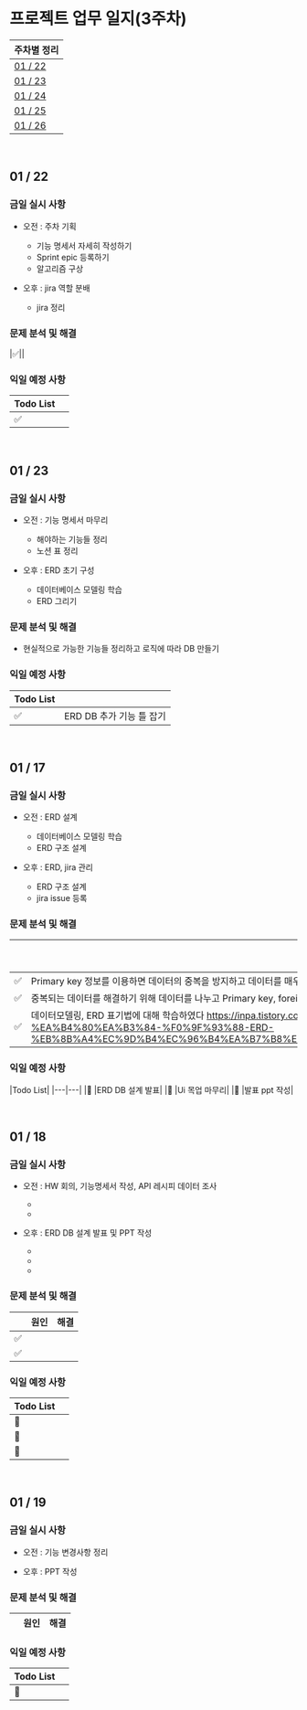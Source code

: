 # 프로젝트 업무 일지(3주차)

|주차별 정리|
|---|
|[01 / 22](#01--22)|
|[01 / 23](#01--23)|
|[01 / 24](#01--24)|
|[01 / 25](#01--25)|
|[01 / 26](#01--26)|

<br>

## 01 / 22

### 금일 실시 사항

- 오전 : 주차 기획

    - 기능 명세서 자세히 작성하기
    - Sprint epic 등록하기
    - 알고리즘 구상

- 오후 : jira 역할 분배 

    - jira 정리

### 문제 분석 및 해결
|:white_check_mark:||

### 익일 예정 사항

|Todo List||
|---|---|
|:white_check_mark: |  |

<br>

## 01 / 23

### 금일 실시 사항

- 오전 : 기능 명세서 마무리

    - 해야하는 기능들 정리
    - 노션 표 정리

- 오후 : ERD 초기 구성

    - 데이터베이스 모델링 학습
    - ERD 그리기

### 문제 분석 및 해결

- 현실적으로 가능한 기능들 정리하고 로직에 따라 DB 만들기

### 익일 예정 사항

|Todo List||
|---|---|
|:white_check_mark: | ERD DB 추가 기능 틀 잡기 |

<br>

## 01 / 17

### 금일 실시 사항

- 오전 : ERD 설계
 
    - 데이터베이스 모델링 학습
    - ERD 구조 설계

- 오후 : ERD, jira 관리

    - ERD 구조 설계
    - jira issue 등록

### 문제 분석 및 해결

||원인|해결|
|---|---|---|
|:white_check_mark:|Primary key 정보를 이용하면 데이터의 중복을 방지하고 데이터를 매우 빠르게 찾을 수 있다 *https://brunch.co.kr/@dan-kim/17|
|:white_check_mark:|중복되는 데이터를 해결하기 위해 데이터를 나누고 Primary key, foreign key 를 나눈다 *https://brunch.co.kr/@dan-kim/26#comments|
|:white_check_mark:|데이터모델링, ERD 표기법에 대해 학습하였다 https://inpa.tistory.com/entry/DB-%F0%9F%93%9A-%EB%8D%B0%EC%9D%B4%ED%84%B0-%EB%AA%A8%EB%8D%B8%EB%A7%81-1N-%EA%B4%80%EA%B3%84-%F0%9F%93%88-ERD-%EB%8B%A4%EC%9D%B4%EC%96%B4%EA%B7%B8%EB%9E%A8#erd_%ED%82%A4%EC%99%80_%EC%A0%9C%EC%95%BD_%EC%A1%B0%EA%B1%B4_%ED%91%9C%EA%B8%B0%EB%B2%95|


### 익일 예정 사항

|Todo List|
|---|---|
|:black_square_button: |ERD DB 설계 발표|
|:black_square_button: |Ui 목업 마무리|
|:black_square_button: |발표 ppt 작성|

<br>

## 01 / 18

### 금일 실시 사항

- 오전 : HW 회의, 기능명세서 작성, API 레시피 데이터 조사
 
    - 
    - 

- 오후 : ERD DB 설계 발표 및 PPT 작성

    - 
    - 
    - 

### 문제 분석 및 해결

||원인|해결|
|---|---|---|
|:white_check_mark:||
|:white_check_mark:||


### 익일 예정 사항

|Todo List||
|---|---|
|:black_square_button: | |
|:black_square_button:| |
|:black_square_button: | |

<br>

## 01 / 19

### 금일 실시 사항

- 오전 : 기능 변경사항 정리
 

- 오후 : PPT 작성

### 문제 분석 및 해결

||원인|해결|
|---|---|---|


### 익일 예정 사항

|Todo List||
|---|---|
|:black_square_button: | |
